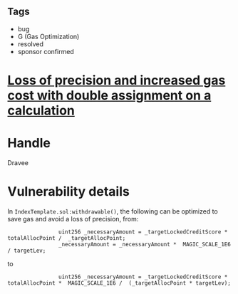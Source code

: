 ## Tags

- bug
- G (Gas Optimization)
- resolved
- sponsor confirmed

# [Loss of precision and increased gas cost with double assignment on a calculation  ](https://github.com/code-423n4/2022-01-insure-findings/issues/84) 

# Handle

Dravee


# Vulnerability details

In `IndexTemplate.sol:withdrawable()`, the following can be optimized to save gas and avoid a loss of precision, from:
```
                uint256 _necessaryAmount = _targetLockedCreditScore * totalAllocPoint /  _targetAllocPoint;
                _necessaryAmount = _necessaryAmount *  MAGIC_SCALE_1E6 / targetLev;
```
to
```
                uint256 _necessaryAmount = _targetLockedCreditScore * totalAllocPoint *  MAGIC_SCALE_1E6 /  (_targetAllocPoint * targetLev);
```

